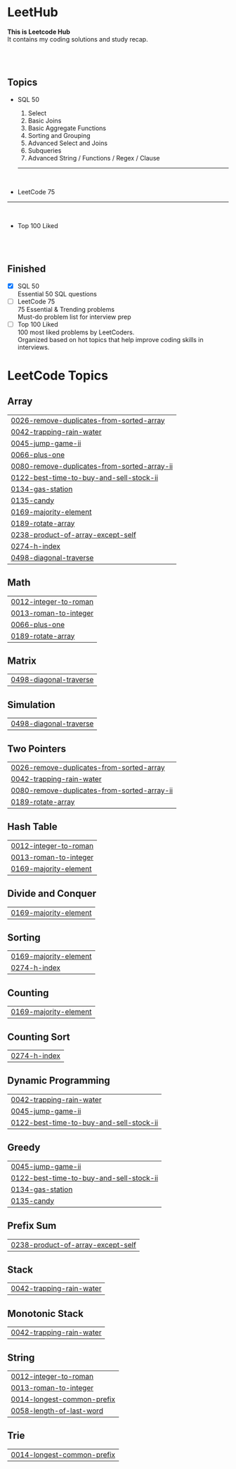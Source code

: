 # LeetHub
**This is Leetcode Hub**  
It contains my coding solutions and study recap.

<br><br>

## Topics
- SQL 50
  
    1. Select
    2. Basic Joins
    3. Basic Aggregate Functions
    4. Sorting and Grouping
    5. Advanced Select and Joins
    6. Subqueries
    7. Advanced String / Functions / Regex / Clause
  ---
<br> 

- LeetCode 75

---
<br>

- Top 100 Liked

<br><br>

## Finished

- [x] SQL 50 <br> Essential 50 SQL questions
- [ ] LeetCode 75 <br> 75 Essential & Trending problems <br> Must-do problem list for interview prep
- [ ] Top 100 Liked <br> 100 most liked problems by LeetCoders. <br> Organized based on hot topics that help improve coding skills in interviews.

<!---LeetCode Topics Start-->
# LeetCode Topics
## Array
|  |
| ------- |
| [0026-remove-duplicates-from-sorted-array](https://github.com/ahfmrptEkd/LeetHub/tree/master/0026-remove-duplicates-from-sorted-array) |
| [0042-trapping-rain-water](https://github.com/ahfmrptEkd/LeetHub/tree/master/0042-trapping-rain-water) |
| [0045-jump-game-ii](https://github.com/ahfmrptEkd/LeetHub/tree/master/0045-jump-game-ii) |
| [0066-plus-one](https://github.com/ahfmrptEkd/LeetHub/tree/master/0066-plus-one) |
| [0080-remove-duplicates-from-sorted-array-ii](https://github.com/ahfmrptEkd/LeetHub/tree/master/0080-remove-duplicates-from-sorted-array-ii) |
| [0122-best-time-to-buy-and-sell-stock-ii](https://github.com/ahfmrptEkd/LeetHub/tree/master/0122-best-time-to-buy-and-sell-stock-ii) |
| [0134-gas-station](https://github.com/ahfmrptEkd/LeetHub/tree/master/0134-gas-station) |
| [0135-candy](https://github.com/ahfmrptEkd/LeetHub/tree/master/0135-candy) |
| [0169-majority-element](https://github.com/ahfmrptEkd/LeetHub/tree/master/0169-majority-element) |
| [0189-rotate-array](https://github.com/ahfmrptEkd/LeetHub/tree/master/0189-rotate-array) |
| [0238-product-of-array-except-self](https://github.com/ahfmrptEkd/LeetHub/tree/master/0238-product-of-array-except-self) |
| [0274-h-index](https://github.com/ahfmrptEkd/LeetHub/tree/master/0274-h-index) |
| [0498-diagonal-traverse](https://github.com/ahfmrptEkd/LeetHub/tree/master/0498-diagonal-traverse) |
## Math
|  |
| ------- |
| [0012-integer-to-roman](https://github.com/ahfmrptEkd/LeetHub/tree/master/0012-integer-to-roman) |
| [0013-roman-to-integer](https://github.com/ahfmrptEkd/LeetHub/tree/master/0013-roman-to-integer) |
| [0066-plus-one](https://github.com/ahfmrptEkd/LeetHub/tree/master/0066-plus-one) |
| [0189-rotate-array](https://github.com/ahfmrptEkd/LeetHub/tree/master/0189-rotate-array) |
## Matrix
|  |
| ------- |
| [0498-diagonal-traverse](https://github.com/ahfmrptEkd/LeetHub/tree/master/0498-diagonal-traverse) |
## Simulation
|  |
| ------- |
| [0498-diagonal-traverse](https://github.com/ahfmrptEkd/LeetHub/tree/master/0498-diagonal-traverse) |
## Two Pointers
|  |
| ------- |
| [0026-remove-duplicates-from-sorted-array](https://github.com/ahfmrptEkd/LeetHub/tree/master/0026-remove-duplicates-from-sorted-array) |
| [0042-trapping-rain-water](https://github.com/ahfmrptEkd/LeetHub/tree/master/0042-trapping-rain-water) |
| [0080-remove-duplicates-from-sorted-array-ii](https://github.com/ahfmrptEkd/LeetHub/tree/master/0080-remove-duplicates-from-sorted-array-ii) |
| [0189-rotate-array](https://github.com/ahfmrptEkd/LeetHub/tree/master/0189-rotate-array) |
## Hash Table
|  |
| ------- |
| [0012-integer-to-roman](https://github.com/ahfmrptEkd/LeetHub/tree/master/0012-integer-to-roman) |
| [0013-roman-to-integer](https://github.com/ahfmrptEkd/LeetHub/tree/master/0013-roman-to-integer) |
| [0169-majority-element](https://github.com/ahfmrptEkd/LeetHub/tree/master/0169-majority-element) |
## Divide and Conquer
|  |
| ------- |
| [0169-majority-element](https://github.com/ahfmrptEkd/LeetHub/tree/master/0169-majority-element) |
## Sorting
|  |
| ------- |
| [0169-majority-element](https://github.com/ahfmrptEkd/LeetHub/tree/master/0169-majority-element) |
| [0274-h-index](https://github.com/ahfmrptEkd/LeetHub/tree/master/0274-h-index) |
## Counting
|  |
| ------- |
| [0169-majority-element](https://github.com/ahfmrptEkd/LeetHub/tree/master/0169-majority-element) |
## Counting Sort
|  |
| ------- |
| [0274-h-index](https://github.com/ahfmrptEkd/LeetHub/tree/master/0274-h-index) |
## Dynamic Programming
|  |
| ------- |
| [0042-trapping-rain-water](https://github.com/ahfmrptEkd/LeetHub/tree/master/0042-trapping-rain-water) |
| [0045-jump-game-ii](https://github.com/ahfmrptEkd/LeetHub/tree/master/0045-jump-game-ii) |
| [0122-best-time-to-buy-and-sell-stock-ii](https://github.com/ahfmrptEkd/LeetHub/tree/master/0122-best-time-to-buy-and-sell-stock-ii) |
## Greedy
|  |
| ------- |
| [0045-jump-game-ii](https://github.com/ahfmrptEkd/LeetHub/tree/master/0045-jump-game-ii) |
| [0122-best-time-to-buy-and-sell-stock-ii](https://github.com/ahfmrptEkd/LeetHub/tree/master/0122-best-time-to-buy-and-sell-stock-ii) |
| [0134-gas-station](https://github.com/ahfmrptEkd/LeetHub/tree/master/0134-gas-station) |
| [0135-candy](https://github.com/ahfmrptEkd/LeetHub/tree/master/0135-candy) |
## Prefix Sum
|  |
| ------- |
| [0238-product-of-array-except-self](https://github.com/ahfmrptEkd/LeetHub/tree/master/0238-product-of-array-except-self) |
## Stack
|  |
| ------- |
| [0042-trapping-rain-water](https://github.com/ahfmrptEkd/LeetHub/tree/master/0042-trapping-rain-water) |
## Monotonic Stack
|  |
| ------- |
| [0042-trapping-rain-water](https://github.com/ahfmrptEkd/LeetHub/tree/master/0042-trapping-rain-water) |
## String
|  |
| ------- |
| [0012-integer-to-roman](https://github.com/ahfmrptEkd/LeetHub/tree/master/0012-integer-to-roman) |
| [0013-roman-to-integer](https://github.com/ahfmrptEkd/LeetHub/tree/master/0013-roman-to-integer) |
| [0014-longest-common-prefix](https://github.com/ahfmrptEkd/LeetHub/tree/master/0014-longest-common-prefix) |
| [0058-length-of-last-word](https://github.com/ahfmrptEkd/LeetHub/tree/master/0058-length-of-last-word) |
## Trie
|  |
| ------- |
| [0014-longest-common-prefix](https://github.com/ahfmrptEkd/LeetHub/tree/master/0014-longest-common-prefix) |
<!---LeetCode Topics End-->